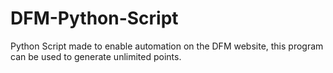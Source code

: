 # DFM-Python-Script
Python Script made to enable automation on the DFM website, this program can be used to generate unlimited points.
